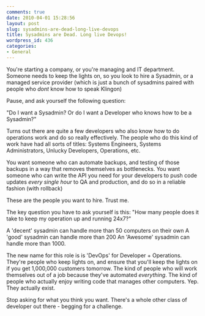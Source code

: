 ```yaml
---
comments: true
date: 2010-04-01 15:28:56
layout: post
slug: sysadmins-are-dead-long-live-devops
title: Sysadmins are Dead. Long live Devops!
wordpress_id: 436
categories:
- General
---
```


You're starting a company, or you're managing and IT department.
Someone needs to keep the lights on, so you look to hire a Sysadmin, or a managed service provider (which is just a bunch of sysadmins paired with people who _dont_ know how to speak Klingon)

Pause, and ask yourself the following question:

"Do I want a Sysadmin? Or do I want a Developer who knows how to be a Sysadmin?"

Turns out there are quite a few developers who also know how to do operations work and do so really effectively. The people who do this kind of work have had all sorts of titles: Systems Engineers, Systems Administrators, Unlucky Developers, Operations, etc. 

You want someone who can automate backups, and testing of those backups in a way that removes themselves as bottlenecks. You want someone who can write the API you need for your developers to push code updates _every single hour_ to QA and production, and do so in a reliable fashion (with rollback)

These are the people you want to hire. 
Trust me.

The key question you have to ask yourself is this: 
"How many people does it take to keep my operation up and running 24x7?"

A 'decent' sysadmin can handle more than 50 computers on their own
A 'good' sysadmin can handle more than 200
An 'Awesome' sysadmin can handle more than 1000. 

The new name for this role is is 'DevOps' for Developer + Operations. They're people who keep lights on, and ensure that you'll keep the lights on if you get 1,000,000 customers tomorrow. The kind of people who will work themselves out of a job because they've automated *everything*. The kind of people who actually enjoy writing code that manages other computers. Yep. They actually exist.

Stop asking for what you think you want. There's a whole other class of developer out there - begging for a challenge.
